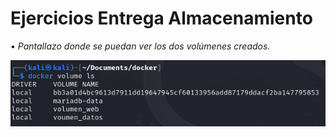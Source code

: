 <h1>Ejercicios Entrega Almacenamiento</h1>

<i>• Pantallazo donde se puedan ver los dos volúmenes creados.

![](imagenes/almacenamiento/Cap2.png)
